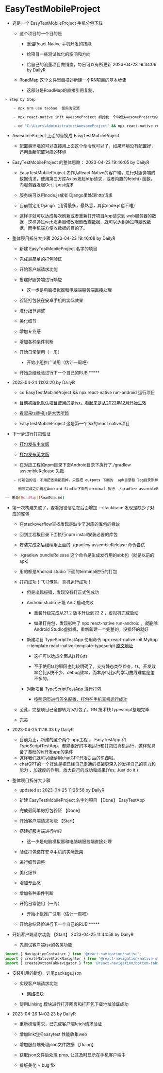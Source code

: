 # EasyTestMobileProject

- 这是一个 EasyTestMobileProject  手机分包下载

	- 这个项目的一个目的是

		- 重温React Native 手机开发的技能

		- 给项目一些测试优化的空间和方向

		- 给自己的流量项目做铺垫，每日可以有所更新 2023-04-23 19:34:06 by DailyR

	- [RoadMap](RoadMap.md) 这个文件里面描述新建一个RN项目的基本步骤

		- 这部分是RoadMap的直接引用复制，

```bash
- Step by Step

	- npx nrm use taobao  使用淘宝源

	- npx react-native init AwesomeProject 初始化一个叫做AwesomeProject的react-native脚手架项目(一般使用cmd原生，使用git-bash这种第三方容易找不到环境变量)

	- cd "C:\Users\Administrator\AwesomeProject" && npx react-native run-android    运行项目，运行个安卓虚拟机（需要提前配置好环境）
```

- AwesomeProject 上面的替换成 EasyTestMobileProject

	- 配置类环境的可以直接用上面这个命令就可以了，如果环境没有配置好，还用重新配置对应的环境

 
- EasyTestMobileProject 的整体思路：    2023-04-23 19:46:05 by DailyR

	- EasyTestMobileProject 先作为React Native的客户端，进行对服务端的数据请求，使用第三方库Axios发起http请求，或者内置的fetch() 函数，向服务器发起Get，post请求

	- 服务端可以用node.js或者 Django里处理http请求

	- 目前暂定用Django（用得最多，最熟悉，其实node.js也不难）

	- 这样子就可以达成每次刷新或者重新打开项目App请求到 web服务器的数据，这样通过web服务器修改增删改查数据，就可以达到通过电脑改数据，而手机端方便收数据的目的了。




- 整体项目拆分大步骤     2023-04-23 19:46:08 by DailyR

	- 新建 EasyTestMobileProject 名字的项目

	- 完成最简单的打包验证

	- 开始客户端请求功能

	- 搭建好服务端进行响应

		- 这一步是电脑模拟器和电脑端服务端直接处理

	- 验证打包装在安卓手机的实际效果

	- 进行细节调整

	- 美化细节

	- 增加专业感

	- 增加各种条件判断

	- 开始日常使用（一周）

		- 开始小组推广试用（估计一周吧）

	- 开始总结经验进行下一个自己的RUB *****



- 2023-04-24 11:03:20 by DailyR

	- cd EasyTestMobileProject && npx react-native run-android    运行项目

	- [目前初始化默认项目使用的是tsx，看起来是从2022年12月开始生效](https://reactnative.dev/docs/typescript#using-javascript-instead-of-typescript)
	
	- [看起来ts替换js是大势所趋](https://blog.csdn.net/shifang07/article/details/105371268/)

	- EasyTestMobileProject 这是第一个tsx的react native项目

- 下一步进行打包验证

	- [打包发布中文版](https://reactnative.cn/docs/signed-apk-android)

	- [打包发布英文版](https://reactnative.dev/docs/signed-apk-android)

	- 在对应工程的npm目录下面Android目录下执行了./gradlew assembleRelease 失败
```bash
	- 打新包的话，不用把依赖都删掉，只要把 outputs 下面的  apk目录和 log目录删掉就ok了，上一级的,就是跟outputs同级的tmp目录最好也删除掉(前置步骤要打包签名那些)

	- 删除完成之后再在Android Studio下面的terminal 执行 ./gradlew assembleRelease (Project 的Android目录下运行)（运行过程中会把虚拟机连接的node干掉，用上面的npx react-native run-android或者 yarn react-native run-android再开起来就行）

—— 来源[RoadMap](RoadMap.md)
```

- 第一次构建失败了，查看报错信息在后面增加 --stacktrace 发现是缺少了对应的库包

	- 在stackoverflow查找发现是缺少了对应的库包的缘故

	- 回到工程根目录下面执行npm install安装必要的库包

	- 安装完成之后继续用上面的 ./gradlew assembleRelease 命令尝试

	- ./gradlew bundleRelease 这个命令是生成发行用的abb包（就是以前的apk）

	- 用的都是Android studio 下面的terminal进行的打包

	- 打包成功！飞书传输，真机运行成功！

		- 但是出现报错，发现没有打正式包成功

		- Android studio 环境 AVD 启动失败

			- 重装升级完成从21.2 版本升级到22.2 ，虚拟机完成启动

			- 如果打完包，发现影响了 npx react-native run-android ，就删除Android Studio虚拟机，重新新建一个完整的，没损坏的就好

		- 新建项目 TypeScriptTestApp 使用命令 npx react-native init MyApp --template react-native-template-typescript
		[原文地址](https://reactnative.cn/docs/typescript)

			- 这样可以达成全面从js转向ts

			- 至于使用ts的原因也比较明确了，支持静态类型检查，ts，开发效率会比js快不少，debug效率，而本身ts比js的学习曲线难度是差不多的。

		- 对新项目 TypeScriptTestApp 进行打包

			- [按照网页进行签名配置，打包在手机真机运行成功](https://reactnative.cn/docs/signed-apk-android)


	- 至此，完整项目已全部转为ts打包了，RN 技术栈 typescript整理完毕

	- 完美

- 2023-04-25 11:16:33 by DailyR

	- 目前为止，新建的这个两个 app工程 ， EasyTestApp 和 TypeScriptTestApp，都能很好的本地运行和打包进真机运行，这样就具备了基础的ts开发app的条件
	- 这样我们就可以继续用chatGPT开发之后的东西啦。
	-  chatGPT的一个好处是把已经自己走通的框架更深入的发挥自己的实力和能力 ，加速度的作用，放大自己的成功和成果(Yes, Just do it.)


- 整体项目拆分大步骤     

	- updated at 2023-04-25 11:26:56 by DailyR

	- 新建 EasyTestMobileProject 名字的项目 【Done】 EasyTestApp

	- 完成最简单的打包验证 【Done】

	- 开始客户端请求功能  【Start】

	- 搭建好服务端进行响应 

		- 这一步是电脑模拟器和电脑端服务端直接处理

	- 验证打包装在安卓手机的实际效果

	- 进行细节调整

	- 美化细节

	- 增加专业感

	- 增加各种条件判断

	- 开始日常使用（一周）

		- 开始小组推广试用（估计一周吧）

	- 开始总结经验进行下一个自己的RUB *****

- 开始客户端请求功能  【Start】 2023-04-25 11:44:58 by DailyR

	- 先测试客户端tsx的各类功能

```typescript
import { NavigationContainer } from '@react-navigation/native';
import { createNativeStackNavigator } from '@react-navigation/native-stack';
import { createBottomTabNavigator } from '@react-navigation/bottom-tabs';
```

- 安装引用的新包，详见package.json

	- 实现客户端请求功能 

		- [网络模块](https://reactnative.cn/docs/network)

	- 使用Linking 模块进行打开网页和打开包下载地址验证成功

- 2023-04-26 14:02:23 by DailyR
	
	- 重新梳理需求，已完成客户端fetch请求验证

	- 增加link包括easytest 性能收集web

	- 增加服务端处理json文件数据 【Doing】

	- 获取json文件后处理 prop, 让其及时显示在手机客户端中

	- 排版美化 + bug fix